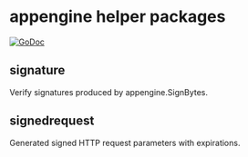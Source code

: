 # appengine helper packages

[![GoDoc](https://godoc.org/github.com/drichardson/appengine?status.svg)](https://godoc.org/github.com/drichardson/appengine/signature)

## signature
Verify signatures produced by appengine.SignBytes.

## signedrequest
Generated signed HTTP request parameters with expirations.
